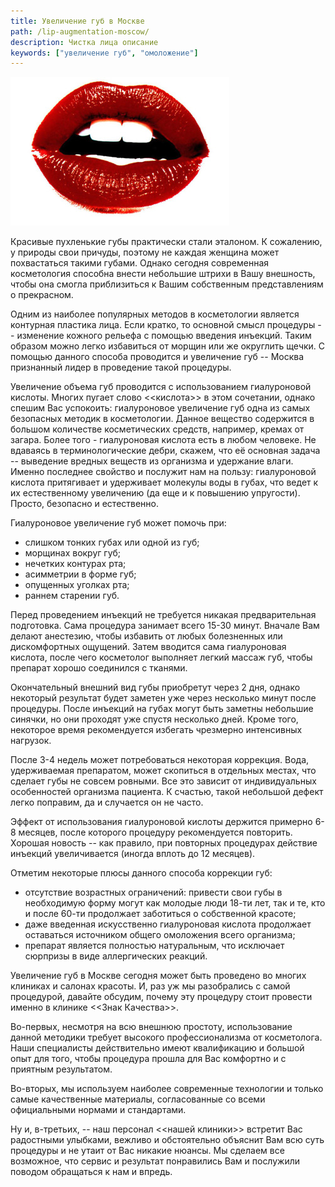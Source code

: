 ```yaml
---
title: Увеличение губ в Москве
path: /lip-augmentation-moscow/
description: Чистка лица описание
keywords: ["увеличение губ", "омоложение"]
---
```


![Увеличение губ](./lip-augmentation.jpg)

Красивые пухленькие губы практически стали эталоном. К сожалению, у
природы свои причуды, поэтому не каждая женщина может похвастаться
такими губами. Однако сегодня современная косметология способна внести
небольшие штрихи в Вашу внешность, чтобы она смогла приблизиться к Вашим
собственным представлениям о прекрасном.

Одним из наиболее популярных методов в косметологии является контурная
пластика лица. Если кратко, то основной смысл процедуры -- изменение
кожного рельефа с помощью введения инъекций. Таким образом можно легко
избавиться от морщин или же округлить щечки. С помощью данного способа
проводится и увеличение губ -- Москва признанный лидер в проведение
такой процедуры.

Увеличение объема губ проводится с использованием гиалуроновой кислоты.
Многих пугает слово <<кислота>> в этом сочетании, однако спешим Вас
успокоить: гиалуроновое увеличение губ одна из самых безопасных методик
в косметологии. Данное вещество содержится в большом количестве
косметических средств, например, кремах от загара. Более того -
гиалуроновая кислота есть в любом человеке. Не вдаваясь в
терминологические дебри, скажем, что её основная задача -- выведение
вредных веществ из организма и удержание влаги. Именно последнее
свойство и послужит нам на пользу: гиалуроновой кислота притягивает и
удерживает молекулы воды в губах, что ведет к их естественному
увеличению (да еще и к повышению упругости). Просто, безопасно и
естественно.

Гиалуроновое увеличение губ может помочь при:
* слишком тонких губах или одной из губ;
* морщинах вокруг губ;
* нечетких контурах рта;
* асимметрии в форме губ;
* опущенных уголках рта;
* раннем старении губ.

Перед проведением инъекций не требуется никакая предварительная
подготовка. Сама процедура занимает всего 15-30 минут. Вначале Вам
делают анестезию, чтобы избавить от любых болезненных или дискомфортных
ощущений. Затем вводится сама гиалуроновая кислота, после чего
косметолог выполняет легкий массаж губ, чтобы препарат хорошо соединился
с тканями.

Окончательный внешний вид губы приобретут через 2 дня, однако некоторый
результат будет заметен уже через несколько минут после процедуры. После
инъекций на губах могут быть заметны небольшие синячки, но они проходят
уже спустя несколько дней. Кроме того, некоторое время рекомендуется
избегать чрезмерно интенсивных нагрузок.

После 3-4 недель может потребоваться некоторая коррекция. Вода,
удерживаемая препаратом, может скопиться в отдельных местах, что сделает
губы не совсем ровными. Все это зависит от индивидуальных особенностей
организма пациента. К счастью, такой небольшой дефект легко поправим, да
и случается он не часто.

Эффект от использования гиалуроновой кислоты держится примерно 6-8
месяцев, после которого процедуру рекомендуется повторить. Хорошая
новость -- как правило, при повторных процедурах действие инъекций
увеличивается (иногда вплоть до 12 месяцев).

Отметим некоторые плюсы данного способа коррекции губ:
* отсутствие возрастных ограничений: привести свои губы в необходимую
  форму могут как молодые люди 18-ти лет, так и те, кто и после 60-ти
  продолжает заботиться о собственной красоте;
* даже введенная искусственно гиалуроновая кислота продолжает оставаться
  источником общего омоложения всего организма;
* препарат является полностью натуральным, что исключает сюрпризы в виде
  аллергических реакций.

Увеличение губ в Москве сегодня может быть проведено во многих клиниках
и салонах красоты. И, раз уж мы разобрались с самой процедурой, давайте
обсудим, почему эту процедуру стоит провести именно в клинике <<Знак
Качества>>.

Во-первых, несмотря на всю внешнюю простоту, использование данной
методики требует высокого профессионализма от косметолога. Наши
специалисты действительно имеют квалификацию и большой опыт для того,
чтобы процедура прошла для Вас комфортно и с приятным результатом.

Во-вторых, мы используем наиболее современные технологии и только самые
качественные материалы, согласованные со всеми официальными нормами и
стандартами.

Ну и, в-третьих, -- наш персонал <<нашей клиники>> встретит Вас
радостными улыбками, вежливо и обстоятельно объяснит Вам всю суть
процедуры и не утаит от Вас никакие нюансы. Мы сделаем все возможное,
что сервис и результат понравились Вам и послужили поводом обращаться к
нам и впредь.
